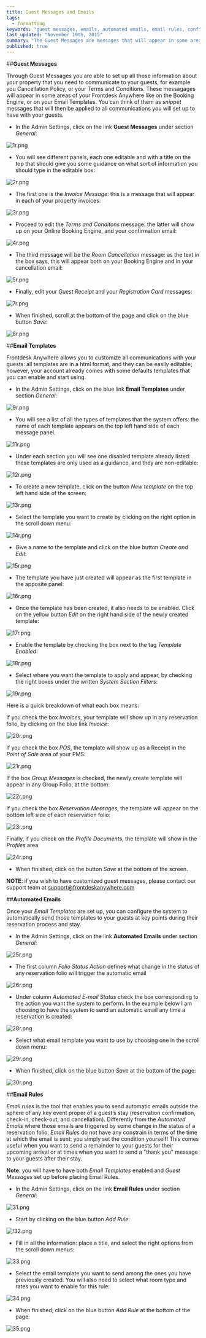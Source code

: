 ```yaml
---
title: Guest Messages and Emails
tags: 
  - formatting
keywords: "guest messages, emails, automated emails, email rules, confirmation email, invoice, templates, email templates"
last_updated: "November 19th, 2015"
summary: "The Guest Messages are messages that will appear in some areas of your Frontdesk Anywhere Online Booking Engine (for example Terms and Conditons) and on your Email Templates. You can think of them as _snippet_ messages that will then be applied to all communications you will set up to have with your guests.  "
published: true
---
```



##**Guest Messages**  

Through Guest Messages you are able to set up all those information about your property that you need to communicate to your guests, for example you Cancellation Policy, or your Terms and Conditions. These messagages will appear in some areas of your Frontdesk Anywhere like on the Booking Engine, or on your Email Templates. You can think of them as _snippet_ messages that will then be applied to all communications you will set up to have with your guests.  

 - In the Admin Settings, click on the link **Guest Messages** under section _General_:  
 
![1r.png]({{site.baseurl}}/images/1r.png)

 
 - You will see different panels, each one editable and with a title on the top that should give you some guidance on what sort of information you should type in the editable box:  
 
![2r.png]({{site.baseurl}}/images/2r.png)

 
 - The first one is the _Invoice Message_: this is a message that will appear in each of your property invoices:    
 
![3r.png]({{site.baseurl}}/images/3r.png)

 
 - Proceed to edit the _Terms and Conditons_ message: the latter will show up on your Online Booking Engine, and your confirmation email:  
 
![4r.png]({{site.baseurl}}/images/4r.png)

 
 - The third message will be the _Room Cancellation_ message: as the text in the box says, this will appear both on your Booking Engine and in your cancellation email:  
 
![5r.png]({{site.baseurl}}/images/5r.png)

 
 - Finally, edit your _Guest Receipt_ and your _Registration Card_ messages:  
 
![7r.png]({{site.baseurl}}/images/7r.png)

 
 - When finished, scroll at the bottom of the page and click on the blue button _Save_:  
 
![8r.png]({{site.baseurl}}/images/8r.png)

 
 ##**Email Templates**  

Frontdesk Anywhere allows you to customize all communications with your guests: all templates are in a html format, and they can be easily editable; however, your account already comes with some defaults templates that you can enable and start using.  

 - In the Admin Settings, click on the blue link **Email Templates** under section _General_:  
 

![9r.png]({{site.baseurl}}/images/9r.png)
 
 - You will see a list of all the types of templates that the system offers: the name of each template appears on the top left hand side of each message panel.
 
![11r.png]({{site.baseurl}}/images/11r.png)

 
 - Under each section you will see one disabled template already listed: these templates are only used as a guidance, and they are non-editable:  
 
![12r.png]({{site.baseurl}}/images/12r.png)


 - To create a new template, click on the button _New template_ on the top left hand side of the screen:  
 
![13r.png]({{site.baseurl}}/images/13r.png)

 
 - Select the template you want to create by clicking on the right option in the scroll down menu:  
 
![14r.png]({{site.baseurl}}/images/14r.png)

 
 - Give a name to the template and click on the blue button _Create and Edit_:  
 
![15r.png]({{site.baseurl}}/images/15r.png)

 
 - The template you have just created will appear as the first template in the apposite panel:  
 
![16r.png]({{site.baseurl}}/images/16r.png)

 
 - Once the template has been created, it also needs to be enabled. Click on the yellow button _Edit_ on the right hand side of the newly created template:  
 
![17r.png]({{site.baseurl}}/images/17r.png)

 
 - Enable the template by checking the box next to the tag _Template Enabled_:  
 
![18r.png]({{site.baseurl}}/images/18r.png)

 
 - Select where you want the template to apply and appear, by checking the right boxes under the written _System Section Filters_:  
 
![19r.png]({{site.baseurl}}/images/19r.png)

 
Here is a quick breakdown of what each box means:  

If you check the box _Invoices_, your template will show up in any reservation folio, by clicking on the blue link _Invoice_:  
 
![20r.png]({{site.baseurl}}/images/20r.png)

 
If you check the box _POS_, the template will show up as a Receipt in the _Point of Sale_ area of your PMS:  

![21r.png]({{site.baseurl}}/images/21r.png)


If the box _Group Messages_ is checked, the newly create template will appear in any Group Folio, at the bottom:  

![22r.png]({{site.baseurl}}/images/22r.png)

 
 If you check the box _Reservation Messages_, the template will appear on the bottom left side of each reservation folio:  
 
![23r.png]({{site.baseurl}}/images/23r.png)

 
 Finally, if you check on the _Profile Documents_, the template will show in the _Profiles_ area:  
 
![24r.png]({{site.baseurl}}/images/24r.png)

 
 - When finished, click on the button _Save_ at the bottom of the screen.
 
 **NOTE**: if you wish to have customized guest messages, please contact our support team at support@frontdeskanywhere.com  


##**Automated Emails**  
 
Once your _Email Templates_ are set up, you can configure the system to automatically send those templates to your guests at key points during their reservation process and stay.  

 - In the Admin Settings, click on the link **Automated Emails** under section _General_:  
 
![25r.png]({{site.baseurl}}/images/25r.png)

 
 - The first column _Folio Status Action_ defines what change in the status of any reservation folio will trigger the automatic email

![26r.png]({{site.baseurl}}/images/26r.png)
 
 
 - Under column _Automated E-mail Status_ check the box corresponding to the action you want the system to perform. In the example below I am choosing to have the system to send an automatic email any time a reservation is created:  
 
![28r.png]({{site.baseurl}}/images/28r.png)
  
 
 - Select what email template you want to use by choosing one in the scroll down menu: 

![29r.png]({{site.baseurl}}/images/29r.png)


 - When finished, click on the blue button _Save_ at the bottom of the page:  
 
![30r.png]({{site.baseurl}}/images/30r.png)

 

##**Email Rules**  

_Email rules_ is the tool that enables you to send automatic emails outside the sphere of any key event proper of a guest’s stay (reservation confirmation, check-in, check-out, and cancellation). Differently from the _Automated Emails_ where those emails are triggered by some change in the status of a reservation folio, _Email Rules_ do not have any constrain in terms of the time at which the email is sent: you simply set the condition yourself! This comes useful when you want to send a remainder to your guests for their upcoming arrival or at times when you want to send a "thank you" message to your guests after their stay.  

**Note**: you will have to have both _Email Templates_ enabled and _Guest Messages_ set up before placing Email Rules. 

 - In the Admin Settings, click on the link **Email Rules** under section _General_:  
 
 ![31.png]({{site.baseurl}}/images/31.png)  
 
 - Start by clicking on the blue button _Add Rule_:  
 
 ![!32.png]({{site.baseurl}}/images/32.png)  
 
 - Fill in all the information: place a title, and select the right options from the scroll down menus:  
 
 ![33.png]({{site.baseurl}}/images/33.png)  
 
  - Select the email template you want to send among the ones you have previously created. You will also need to select what room type and rates you want to enable for this rule:  
  
  ![34.png]({{site.baseurl}}/images/34.png)

 - When finished, click on the blue button _Add Rule_ at the bottom of the page:  
 
 ![35.png]({{site.baseurl}}/images/35.png)
